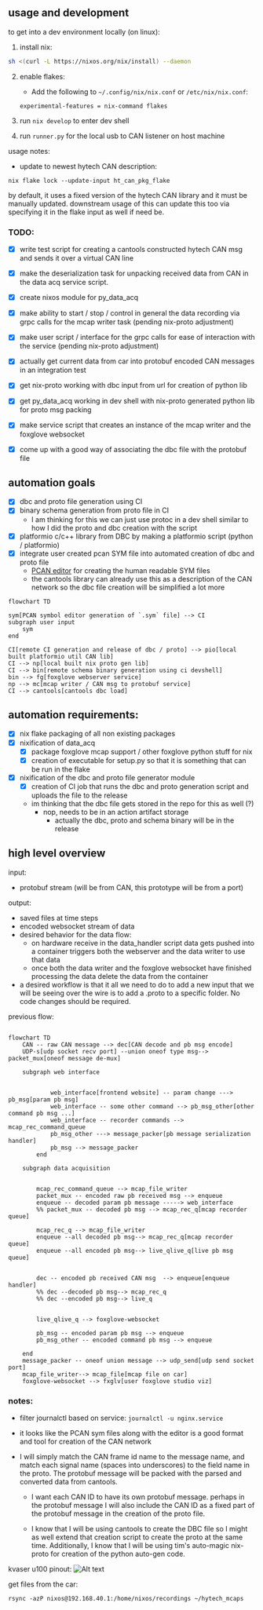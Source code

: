 ## usage and development

to get into a dev environment locally (on linux):
1. install nix:

```bash
sh <(curl -L https://nixos.org/nix/install) --daemon
```

2. enable flakes:
    - Add the following to `~/.config/nix/nix.conf` or `/etc/nix/nix.conf`:
    ```
    experimental-features = nix-command flakes
    ```

3. run `nix develop` to enter dev shell

4. run `runner.py` for the local usb to CAN listener on host machine


usage notes:
- update to newest hytech CAN description:

`nix flake lock --update-input ht_can_pkg_flake`

by default, it uses a fixed version of the hytech CAN library and it must be manually updated. downstream usage of this can update this too via specifying it in the flake input as well if need be.


### TODO:
- [x] write test script for creating a cantools constructed hytech CAN msg and sends it over a virtual CAN line
- [x] make the deserialization task for unpacking received data from CAN in the data acq service script.
- [x] create nixos module for py_data_acq
- [x] make ability to start / stop / control in general the data recording via grpc calls for the mcap writer task (pending nix-proto adjustment)
- [x] make user script / interface for the grpc calls for ease of interaction with the service (pending nix-proto adjustment)

- [x] actually get current data from car into protobuf encoded CAN messages in an integration test
- [x] get nix-proto working with dbc input from url for creation of python lib
- [x] get py_data_acq working in dev shell with nix-proto generated python lib for proto msg packing
- [x] make service script that creates an instance of the mcap writer and the foxglove websocket
- [x] come up with a good way of associating the dbc file with the protobuf file


## automation goals
- [x] dbc and proto file generation using CI
- [x] binary schema generation from proto file in CI
    - I am thinking for this we can just use protoc in a dev shell similar to how I did the proto and dbc creation with the script
- [x] platformio c/c++ library from DBC by making a platformio script (python / platformio)
- [x] integrate user created pcan SYM file into automated creation of dbc and proto file
    - [PCAN editor](https://www.peak-system.com/PCAN-Symbol-Editor-6.416.0.html?&L=1) for creating the human readable SYM files
    - the cantools library can already use this as a description of the CAN network so the dbc file creation will be simplified a lot more

```mermaid
flowchart TD

sym[PCAN symbol editor generation of `.sym` file] --> CI
subgraph user input
    sym
end

CI[remote CI generation and release of dbc / proto] --> pio[local built platformio util CAN lib]
CI --> np[local built nix proto gen lib]
CI --> bin[remote schema binary generation using ci devshell]
bin --> fg[foxglove webserver service]
np --> mc[mcap writer / CAN msg to protobuf service]
CI --> cantools[cantools dbc load]

```

## automation requirements:
- [x] nix flake packaging of all non existing packages
- [x] nixification of data_acq
    - [x] package foxglove mcap support / other foxglove python stuff for nix
    - [x] creation of executable for setup.py so that it is something that can be run in the flake
- [x] nixification of the dbc and proto file generator module
    - [x] creation of CI job that runs the dbc and proto generation script and uploads the file to the release
    - im thinking that the dbc file gets stored in the repo for this as well (?)
        - nop, needs to be in an action artifact storage
            - actually the dbc, proto and schema binary will be in the release

## high level overview
input: 
- protobuf stream (will be from CAN, this prototype will be from a port)

output: 
- saved files at time steps
- encoded websocket stream of data
- desired behavior for the data flow:
    - on hardware receive in the data_handler script data gets pushed into a container triggers both the webserver and the data writer to use that data
    - once both the data writer and the foxglove websocket have finished processing the data delete the data from the container
- a desired workflow is that it all we need to do to add a new input that we will be seeing over the wire is to add a .proto to a specific folder. No code changes should be required.

previous flow:
```mermaid

flowchart TD
    CAN -- raw CAN message --> dec[CAN decode and pb msg encode]
    UDP-s[udp socket recv port] --union oneof type msg--> packet_mux[oneof message de-mux]

    subgraph web interface
        
            
            web_interface[frontend website] -- param change ---> pb_msg[param pb msg]
            web_interface -- some other command --> pb_msg_other[other command pb msg ...]
            web_interface -- recorder commands --> mcap_rec_command_queue    
            pb_msg_other ---> message_packer[pb message serialization handler]
            pb_msg --> message_packer
        end
        
    subgraph data acquisition

        
        mcap_rec_command_queue --> mcap_file_writer
        packet_mux -- encoded raw pb received msg --> enqueue
        enqueue -- decoded param pb message -----> web_interface
        %% packet_mux -- decoded pb msg --> mcap_rec_q[mcap recorder queue]
        
        mcap_rec_q --> mcap_file_writer
        enqueue --all decoded pb msg--> mcap_rec_q[mcap recorder queue]
        enqueue --all encoded pb msg--> live_qlive_q[live pb msg queue]
        
        
        dec -- encoded pb received CAN msg  --> enqueue[enqueue handler]
        %% dec --decoded pb msg--> mcap_rec_q
        %% dec --encoded pb msg--> live_q

        
        live_qlive_q --> foxglove-websocket
        
        pb_msg -- encoded param pb msg --> enqueue
        pb_msg_other -- encoded command pb msg --> enqueue
        
    end
    message_packer -- oneof union message --> udp_send[udp send socket port]
    mcap_file_writer--> mcap_file[mcap file on car]
    foxglove-websocket --> fxglv[user foxglove studio viz]
```



### notes:
- filter journalctl based on service: `journalctl -u nginx.service`

- it looks like the PCAN sym files along with the editor is a good format and tool for creation of the CAN network

- I will simply match the CAN frame id name to the message name, and match each signal name (spaces into underscores) to the field name in the proto. The protobuf message will be packed with the parsed and converted data from cantools.

    - I want each CAN ID to have its own protobuf message. perhaps in the protobuf message I will also include the CAN ID as a fixed part of the protobuf message in the creation of the proto file.
    
    - I know that I will be using cantools to create the DBC file so I might as well extend that creation script to create the proto at the same time. Additionally, I know that I will be using tim's auto-magic nix-proto for creation of the python auto-gen code.


kvaser u100 pinout:
![Alt text](image.png)


get files from the car: 

```rsync -azP nixos@192.168.40.1:/home/nixos/recordings ~/hytech_mcaps```